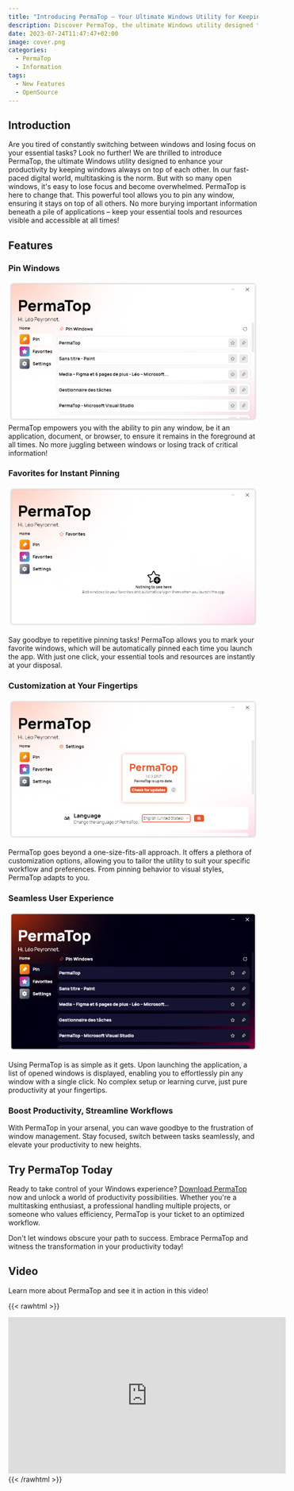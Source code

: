 ```yaml
---
title: "Introducing PermaTop – Your Ultimate Windows Utility for Keeping Windows in Focus"
description: Discover PermaTop, the ultimate Windows utility designed to keep your windows always on top of each other.
date: 2023-07-24T11:47:47+02:00
image: cover.png
categories:
  - PermaTop
  - Information
tags:
  - New Features
  - OpenSource
---
```


## Introduction

Are you tired of constantly switching between windows and losing focus on your essential tasks? Look no further! We are thrilled to introduce PermaTop, the ultimate Windows utility designed to enhance your productivity by keeping windows always on top of each other.
In our fast-paced digital world, multitasking is the norm. But with so many open windows, it's easy to lose focus and become overwhelmed. PermaTop is here to change that. This powerful tool allows you to pin any window, ensuring it stays on top of all others. No more burying important information beneath a pile of applications – keep your essential tools and resources visible and accessible at all times!

## Features

### Pin Windows

![The Pin windows feature](1.png)
PermaTop empowers you with the ability to pin any window, be it an application, document, or browser, to ensure it remains in the foreground at all times. No more juggling between windows or losing track of critical information!

### Favorites for Instant Pinning

![The favorite feature](2.png)

Say goodbye to repetitive pinning tasks! PermaTop allows you to mark your favorite windows, which will be automatically pinned each time you launch the app. With just one click, your essential tools and resources are instantly at your disposal.

### Customization at Your Fingertips

![The Settings page of PermaTop](3.png)

PermaTop goes beyond a one-size-fits-all approach. It offers a plethora of customization options, allowing you to tailor the utility to suit your specific workflow and preferences. From pinning behavior to visual styles, PermaTop adapts to you.

### Seamless User Experience

![The Pin windows feature of PermaTop in dark mode](4.png)

Using PermaTop is as simple as it gets. Upon launching the application, a list of opened windows is displayed, enabling you to effortlessly pin any window with a single click. No complex setup or learning curve, just pure productivity at your fingertips.

### Boost Productivity, Streamline Workflows

With PermaTop in your arsenal, you can wave goodbye to the frustration of window management. Stay focused, switch between tasks seamlessly, and elevate your productivity to new heights.

## Try PermaTop Today

Ready to take control of your Windows experience? [Download PermaTop](https://tinyurl.com/PermaTop) now and unlock a world of productivity possibilities. Whether you're a multitasking enthusiast, a professional handling multiple projects, or someone who values efficiency, PermaTop is your ticket to an optimized workflow.

Don't let windows obscure your path to success. Embrace PermaTop and witness the transformation in your productivity today!

## Video

Learn more about PermaTop and see it in action in this video!

{{< rawhtml >}}

  <center>
    <iframe width="560" height="315" src="https://www.youtube.com/embed/zTJTOfc0KI4" title="YouTube video player" frameborder="0" allow="accelerometer; autoplay; clipboard-write; encrypted-media; gyroscope; picture-in-picture; web-share" allowfullscreen></iframe>
  </center>
{{< /rawhtml >}}
